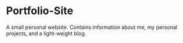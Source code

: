 Portfolio-Site
==============

A small personal website. Contains information about me, my personal projects, and a light-weight blog.